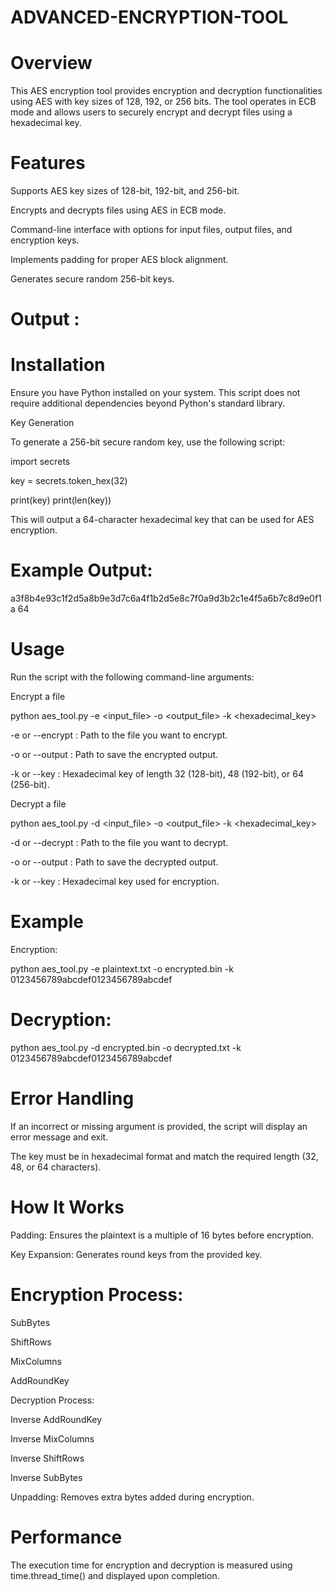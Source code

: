 # ADVANCED-ENCRYPTION-TOOL


# Overview

This AES encryption tool provides encryption and decryption functionalities using AES with key sizes of 128, 192, or 256 bits. The tool operates in ECB mode and allows users to securely encrypt and decrypt files using a hexadecimal key.

# Features

Supports AES key sizes of 128-bit, 192-bit, and 256-bit.

Encrypts and decrypts files using AES in ECB mode.

Command-line interface with options for input files, output files, and encryption keys.

Implements padding for proper AES block alignment.

Generates secure random 256-bit keys.

# Output :

# Installation

Ensure you have Python installed on your system. This script does not require additional dependencies beyond Python's standard library.

Key Generation

To generate a 256-bit secure random key, use the following script:

import secrets

key = secrets.token_hex(32)

print(key)
print(len(key))

This will output a 64-character hexadecimal key that can be used for AES encryption.

# Example Output:

a3f8b4e93c1f2d5a8b9e3d7c6a4f1b2d5e8c7f0a9d3b2c1e4f5a6b7c8d9e0f1a
64

# Usage

Run the script with the following command-line arguments:

Encrypt a file

python aes_tool.py -e <input_file> -o <output_file> -k <hexadecimal_key>

-e or --encrypt : Path to the file you want to encrypt.

-o or --output  : Path to save the encrypted output.

-k or --key     : Hexadecimal key of length 32 (128-bit), 48 (192-bit), or 64 (256-bit).

Decrypt a file

python aes_tool.py -d <input_file> -o <output_file> -k <hexadecimal_key>

-d or --decrypt : Path to the file you want to decrypt.

-o or --output  : Path to save the decrypted output.

-k or --key     : Hexadecimal key used for encryption.

# Example

Encryption:

python aes_tool.py -e plaintext.txt -o encrypted.bin -k 0123456789abcdef0123456789abcdef

# Decryption:

python aes_tool.py -d encrypted.bin -o decrypted.txt -k 0123456789abcdef0123456789abcdef

# Error Handling

If an incorrect or missing argument is provided, the script will display an error message and exit.

The key must be in hexadecimal format and match the required length (32, 48, or 64 characters).

# How It Works

Padding: Ensures the plaintext is a multiple of 16 bytes before encryption.

Key Expansion: Generates round keys from the provided key.

# Encryption Process:

SubBytes

ShiftRows

MixColumns

AddRoundKey

Decryption Process:

Inverse AddRoundKey

Inverse MixColumns

Inverse ShiftRows

Inverse SubBytes

Unpadding: Removes extra bytes added during encryption.

# Performance

The execution time for encryption and decryption is measured using time.thread_time() and displayed upon completion.

